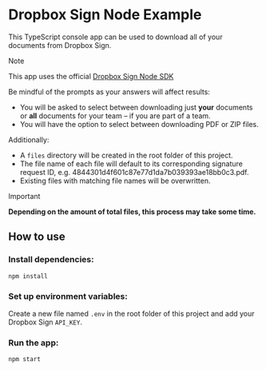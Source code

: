 # Dropbox Sign Node Example
This TypeScript console app can be used to download all of your documents from Dropbox Sign.

> [!NOTE]
> This app uses the official [Dropbox Sign Node SDK](https://github.com/hellosign/dropbox-sign-node)

Be mindful of the prompts as your answers will affect results:
* You will be asked to select between downloading just **your** documents or **all** documents for your team – if you are part of a team.
* You will have the option to select between downloading PDF or ZIP files.

Additionally:
* A `files` directory will be created in the root folder of this project.
* The file name of each file will default to its corresponding signature request ID, e.g. 4844301d4f601c87e77d1da7b039393ae18bb0c3.pdf.
* Existing files with matching file names will be overwritten.

> [!IMPORTANT]
> **Depending on the amount of total files, this process may take some time.**


## How to use

### Install dependencies:
```
npm install
```

### Set up environment variables:
Create a new file named `.env` in the root folder of this project and add your Dropbox Sign `API_KEY`.

### Run the app:
```
npm start
```